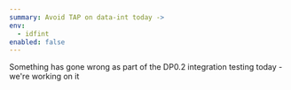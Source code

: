 ```yaml
---
summary: Avoid TAP on data-int today ->
env:
  - idfint
enabled: false
---
```


Something has gone wrong as part of the DP0.2 integration testing today - we're working on it
